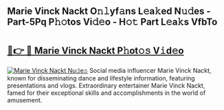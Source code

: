 ## Marie Vinck Nackt O𝚗𝚕yf𝚊ns L𝚎a𝚔ed N𝚞𝚍es - Part-5Pq P𝚑𝚘tos Vi𝚍𝚎o - H𝚘𝚝 Part L𝚎a𝚔s VfbTo

# <h2><a href="http://kf26el4.oniu.top/?m=Marie+Vinck+Nackt">🔗👉 🔴 Marie Vinck Nackt P𝚑ot𝚘𝚜 V𝚒d𝚎o</a></h2>

[![Marie Vinck Nackt Nu𝚍e𝚜](https://i.imgur.com/0qMVB7G.gif)](http://kf26el4.oniu.top/?m=Marie+Vinck+Nackt)
Social media influencer Marie Vinck Nackt, known for disseminating dance and lifestyle information, featuring presentations and vlogs. Extraordinary entertainer Marie Vinck Nackt, famed for their exceptional skills and accomplishments in the world of amusement.  

